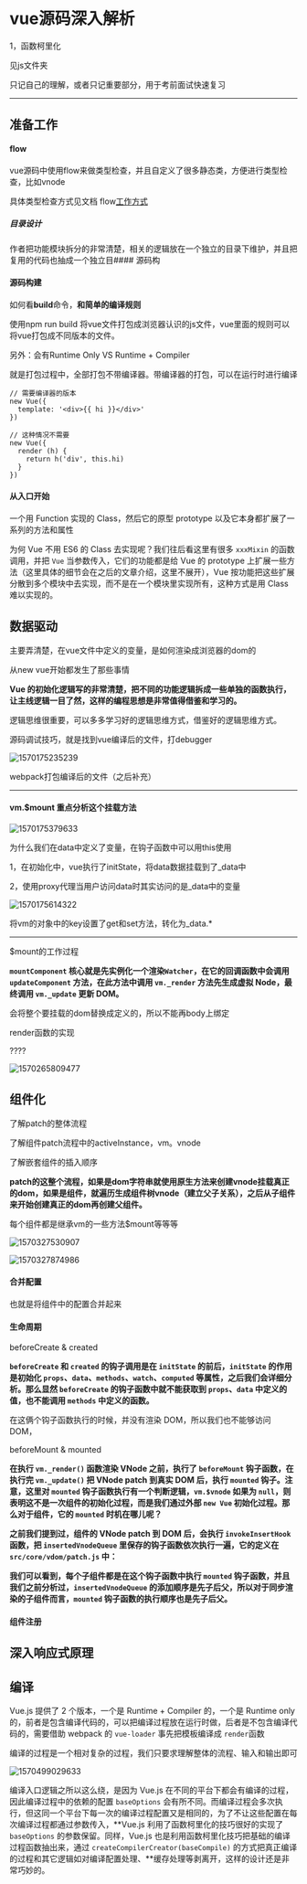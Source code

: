 # vue源码深入解析

1，函数柯里化

见js文件夹

只记自己的理解，或者只记重要部分，用于考前面试快速复习

----

## 准备工作

#### flow

vue源码中使用flow来做类型检查，并且自定义了很多静态类，方便进行类型检查，比如vnode

具体类型检查方式见文档    flow[工作方式]([https://ustbhuangyi.github.io/vue-analysis/prepare/flow.html#flow-%E7%9A%84%E5%B7%A5%E4%BD%9C%E6%96%B9%E5%BC%8F](https://ustbhuangyi.github.io/vue-analysis/prepare/flow.html#flow-的工作方式))

##### 目录设计

作者把功能模块拆分的非常清楚，相关的逻辑放在一个独立的目录下维护，并且把复用的代码也抽成一个独立目#### 源码构

#### 源码构建

如何看**build**命令，**和简单的编译规则**

使用npm run build 将vue文件打包成浏览器认识的js文件，vue里面的规则可以将vue打包成不同版本的文件。

另外：会有Runtime Only VS Runtime + Compiler

就是打包过程中，全部打包不带编译器。带编译器的打包，可以在运行时进行编译

```
// 需要编译器的版本
new Vue({
  template: '<div>{{ hi }}</div>'
})

// 这种情况不需要
new Vue({
  render (h) {
    return h('div', this.hi)
  }
})
```

#### 从入口开始

一个用 Function 实现的 Class，然后它的原型 prototype 以及它本身都扩展了一系列的方法和属性

为何 Vue 不用 ES6 的 Class 去实现呢？我们往后看这里有很多 `xxxMixin` 的函数调用，并把 `Vue` 当参数传入，它们的功能都是给 Vue 的 prototype 上扩展一些方法（这里具体的细节会在之后的文章介绍，这里不展开），Vue 按功能把这些扩展分散到多个模块中去实现，而不是在一个模块里实现所有，这种方式是用 Class 难以实现的。

## 数据驱动

主要弄清楚，在vue文件中定义的变量，是如何渲染成浏览器的dom的

从new vue开始都发生了那些事情

**Vue 的初始化逻辑写的非常清楚，把不同的功能逻辑拆成一些单独的函数执行，让主线逻辑一目了然，这样的编程思想是非常值得借鉴和学习的。**

逻辑思维很重要，可以多多学习好的逻辑思维方式，借鉴好的逻辑思维方式。

源码调试技巧，就是找到vue编译后的文件，打debugger

![1570175235239](image/1570175235239.png)

webpack打包编译后的文件（之后补充）

---

#### vm.$mount 重点分析这个挂载方法

![1570175379633](image/1570175379633.png)

为什么我们在data中定义了变量，在钩子函数中可以用this使用

1，在初始化中，vue执行了initState，将data数据挂载到了_data中

2，使用proxy代理当用户访问data时其实访问的是_data中的变量

![1570175614322](image/1570175614322.png)

将vm的对象中的key设置了get和set方法，转化为_data.*

---

$mount的工作过程

**`mountComponent` 核心就是先实例化一个渲染`Watcher`，在它的回调函数中会调用 `updateComponent` 方法，在此方法中调用 `vm._render` 方法先生成虚拟 Node，最终调用 `vm._update` 更新 DOM。**

会将整个要挂载的dom替换成定义的，所以不能再body上绑定

render函数的实现

????

![1570265809477](image/1570265809477.png)

## 组件化

了解patch的整体流程

了解组件patch流程中的activeInstance，vm。vnode

了解嵌套组件的插入顺序

**patch的这整个流程，如果是dom字符串就使用原生方法来创建vnode挂载真正的dom，如果是组件，就遍历生成组件树vnode（建立父子关系），之后从子组件来开始创建真正的dom再创建父组件。**

每个组件都是继承vm的一些方法$mount等等等

![1570327530907](image/1570327530907.png)

![1570327874986](image/1570327874986.png)

#### 合并配置

也就是将组件中的配置合并起来

#### 生命周期

beforeCreate & created

**`beforeCreate` 和 `created` 的钩子调用是在 `initState` 的前后，`initState` 的作用是初始化 `props`、`data`、`methods`、`watch`、`computed` 等属性，之后我们会详细分析。那么显然 `beforeCreate` 的钩子函数中就不能获取到 `props`、`data` 中定义的值，也不能调用 `methods` 中定义的函数。**

在这俩个钩子函数执行的时候，并没有渲染 DOM，所以我们也不能够访问 DOM，

beforeMount & mounted

**在执行 `vm._render()` 函数渲染 VNode 之前，执行了 `beforeMount` 钩子函数，在执行完 `vm._update()` 把 VNode patch 到真实 DOM 后，执行 `mounted` 钩子。注意，这里对 `mounted` 钩子函数执行有一个判断逻辑，`vm.$vnode` 如果为 `null`，则表明这不是一次组件的初始化过程，而是我们通过外部 `new Vue` 初始化过程。那么对于组件，它的 `mounted` 时机在哪儿呢？**

**之前我们提到过，组件的 VNode patch 到 DOM 后，会执行 `invokeInsertHook` 函数，把 `insertedVnodeQueue` 里保存的钩子函数依次执行一遍，它的定义在 `src/core/vdom/patch.js` 中：**

**我们可以看到，每个子组件都是在这个钩子函数中执行 `mounted` 钩子函数，并且我们之前分析过，`insertedVnodeQueue` 的添加顺序是先子后父，所以对于同步渲染的子组件而言，`mounted` 钩子函数的执行顺序也是先子后父。**

#### 组件注册



## 深入响应式原理

## 编译

Vue.js 提供了 2 个版本，一个是 Runtime + Compiler 的，一个是 Runtime only 的，前者是包含编译代码的，可以把编译过程放在运行时做，后者是不包含编译代码的，需要借助 webpack 的 `vue-loader` 事先把模板编译成 `render`函数

编译的过程是一个相对复杂的过程，我们只要求理解整体的流程、输入和输出即可

![1570499029633](image/1570499029633.png)

编译入口逻辑之所以这么绕，是因为 Vue.js 在不同的平台下都会有编译的过程，因此编译过程中的依赖的配置 `baseOptions` 会有所不同。而编译过程会多次执行，但这同一个平台下每一次的编译过程配置又是相同的，为了不让这些配置在每次编译过程都通过参数传入，**Vue.js 利用了函数柯里化的技巧很好的实现了 `baseOptions` 的参数保留。同样，Vue.js 也是利用函数柯里化技巧把基础的编译过程函数抽出来，通过 `createCompilerCreator(baseCompile)` 的方式把真正编译的过程和其它逻辑如对编译配置处理、**缓存处理等剥离开，这样的设计还是非常巧妙的。
